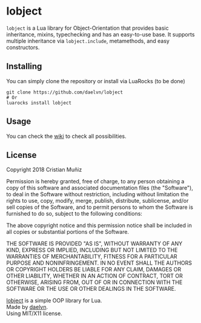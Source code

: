 # lobject
`lobject` is a Lua library for Object-Orientation that provides basic inheritance, mixins, typechecking and has an easy-to-use base.
It supports multiple inheritance via `lobject.include`, metamethods, and easy constructors.
## Installing
You can simply clone the repository or install via LuaRocks (to be done)
```
git clone https://github.com/daelvn/lobject
# Or
luarocks install lobject
```
## Usage
You can check the [wiki](https://github.com/daelvn/lobject/wiki) to check all possibilities.
## License
Copyright 2018 Cristian Muñiz

Permission is hereby granted, free of charge, to any person obtaining a copy of this software and associated documentation files (the "Software"), to deal in the Software without restriction, including without limitation the rights to use, copy, modify, merge, publish, distribute, sublicense, and/or sell copies of the Software, and to permit persons to whom the Software is furnished to do so, subject to the following conditions:

The above copyright notice and this permission notice shall be included in all copies or substantial portions of the Software.

THE SOFTWARE IS PROVIDED "AS IS", WITHOUT WARRANTY OF ANY KIND, EXPRESS OR IMPLIED, INCLUDING BUT NOT LIMITED TO THE WARRANTIES OF MERCHANTABILITY, FITNESS FOR A PARTICULAR PURPOSE AND NONINFRINGEMENT. IN NO EVENT SHALL THE AUTHORS OR COPYRIGHT HOLDERS BE LIABLE FOR ANY CLAIM, DAMAGES OR OTHER LIABILITY, WHETHER IN AN ACTION OF CONTRACT, TORT OR OTHERWISE, ARISING FROM, OUT OF OR IN CONNECTION WITH THE SOFTWARE OR THE USE OR OTHER DEALINGS IN THE SOFTWARE.

[lobject](http://lobject.daelvn.ga/) is a simple OOP library for Lua.  
Made by [daelvn](http://me.daelvn.ga).  
Using MIT/X11 license.  
